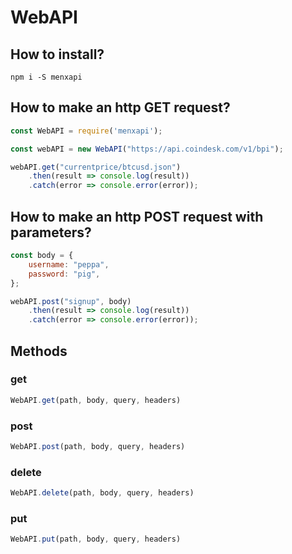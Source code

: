 # WebAPI

## How to install?
```
npm i -S menxapi
```

## How to make an http GET request?
```js
const WebAPI = require('menxapi');

const webAPI = new WebAPI("https://api.coindesk.com/v1/bpi");

webAPI.get("currentprice/btcusd.json")
	.then(result => console.log(result))
	.catch(error => console.error(error));
```

## How to make an http POST request with parameters?
```js
const body = {
	username: "peppa",
	password: "pig",
};

webAPI.post("signup", body)
	.then(result => console.log(result))
	.catch(error => console.error(error));
```

## Methods

### get
```js
WebAPI.get(path, body, query, headers)
```

### post
```js
WebAPI.post(path, body, query, headers)
```

### delete
```js
WebAPI.delete(path, body, query, headers)
```

### put
```js
WebAPI.put(path, body, query, headers)
```
